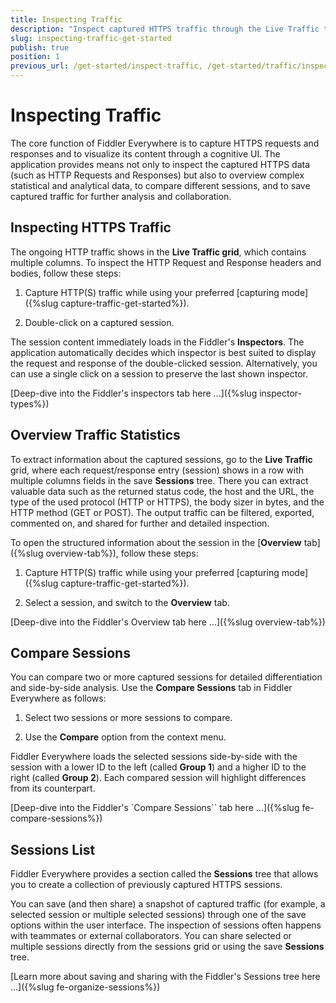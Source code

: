 ```yaml
---
title: Inspecting Traffic
description: "Inspect captured HTTPS traffic through the Live Traffic tab in the Fiddler Everywhere proxy tool."
slug: inspecting-traffic-get-started
publish: true
position: 1
previous_url: /get-started/inspect-traffic, /get-started/traffic/inspect-traffic, /traffic/inspect-traffic
---
```


# Inspecting Traffic

The core function of Fiddler Everywhere is to capture HTTPS requests and responses and to visualize its content through a cognitive UI. The application provides means not only to inspect the captured HTTPS data (such as HTTP Requests and Responses) but also to overview complex statistical and analytical data, to compare different sessions, and to save captured traffic for further analysis and collaboration.

## Inspecting HTTPS Traffic

The ongoing HTTP traffic shows in the **Live Traffic grid**, which contains multiple columns. To inspect the HTTP Request and Response headers and bodies, follow these steps:

1. Capture HTTP(S) traffic while using your preferred [capturing mode]({%slug capture-traffic-get-started%}).

1. Double-click on a captured session.

The session content immediately loads in the Fiddler's **Inspectors**. The application automatically decides which inspector is best suited to display the request and response of the double-clicked session. Alternatively, you can use a single click on a session to preserve the last shown inspector.

[Deep-dive into the Fiddler's inspectors tab here ...]({%slug inspector-types%})

## Overview Traffic Statistics

To extract information about the captured sessions, go to the **Live Traffic** grid, where each request/response entry (session) shows in a row with multiple columns fields in the save **Sessions** tree. There you can extract valuable data such as the returned status code, the host and the URL, the type of the used protocol (HTTP or HTTPS), the body sizer in bytes, and the HTTP method (GET or POST). The output traffic can be filtered, exported, commented on, and shared for further and detailed inspection.

To open the structured information about the session in the [**Overview** tab]({%slug overview-tab%}), follow these steps:

1. Capture HTTP(S) traffic while using your preferred [capturing mode]({%slug capture-traffic-get-started%}).

1. Select a session, and switch to the **Overview** tab.

[Deep-dive into the Fiddler's Overview tab here ...]({%slug overview-tab%})

## Compare Sessions

You can compare two or more captured sessions for detailed differentiation and side-by-side analysis. Use the **Compare Sessions** tab in Fiddler Everywhere as follows:

1. Select two sessions or more sessions to compare.

1. Use the **Compare** option from the context menu.

Fiddler Everywhere loads the selected sessions side-by-side with the session with a lower ID to the left (called **Group 1**) and a higher ID to the right (called **Group 2**). Each compared session will highlight differences from its counterpart.

[Deep-dive into the Fiddler's `Compare Sessions`` tab here ...]({%slug fe-compare-sessions%})

## Sessions List

Fiddler Everywhere provides a section called the **Sessions** tree that allows you to create a collection of previously captured HTTPS sessions.

You can save (and then share) a snapshot of captured traffic (for example, a selected session or multiple selected sessions) through one of the save options within the user interface. The inspection of sessions often happens with teammates or external collaborators. You can share selected or multiple sessions directly from the sessions grid or using the save **Sessions** tree.

[Learn more about saving and sharing with the Fiddler's Sessions tree here ...]({%slug fe-organize-sessions%})

